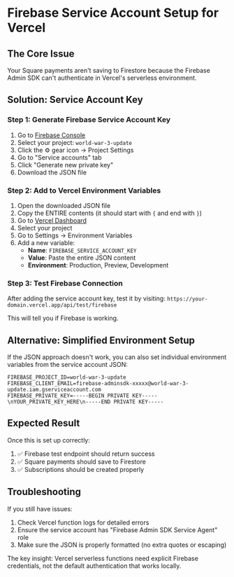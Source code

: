 # Firebase Service Account Setup for Vercel

## The Core Issue
Your Square payments aren't saving to Firestore because the Firebase Admin SDK can't authenticate in Vercel's serverless environment.

## Solution: Service Account Key

### Step 1: Generate Firebase Service Account Key

1. Go to [Firebase Console](https://console.firebase.google.com/)
2. Select your project: `world-war-3-update`
3. Click the ⚙️ gear icon → Project Settings
4. Go to "Service accounts" tab
5. Click "Generate new private key"
6. Download the JSON file

### Step 2: Add to Vercel Environment Variables

1. Open the downloaded JSON file
2. Copy the ENTIRE contents (it should start with `{` and end with `}`)
3. Go to [Vercel Dashboard](https://vercel.com/dashboard)
4. Select your project
5. Go to Settings → Environment Variables
6. Add a new variable:
   - **Name**: `FIREBASE_SERVICE_ACCOUNT_KEY`
   - **Value**: Paste the entire JSON content
   - **Environment**: Production, Preview, Development

### Step 3: Test Firebase Connection

After adding the service account key, test it by visiting:
`https://your-domain.vercel.app/api/test/firebase`

This will tell you if Firebase is working.

## Alternative: Simplified Environment Setup

If the JSON approach doesn't work, you can also set individual environment variables from the service account JSON:

```
FIREBASE_PROJECT_ID=world-war-3-update
FIREBASE_CLIENT_EMAIL=firebase-adminsdk-xxxxx@world-war-3-update.iam.gserviceaccount.com
FIREBASE_PRIVATE_KEY=-----BEGIN PRIVATE KEY-----\nYOUR_PRIVATE_KEY_HERE\n-----END PRIVATE KEY-----
```

## Expected Result

Once this is set up correctly:
1. ✅ Firebase test endpoint should return success
2. ✅ Square payments should save to Firestore
3. ✅ Subscriptions should be created properly

## Troubleshooting

If you still have issues:
1. Check Vercel function logs for detailed errors
2. Ensure the service account has "Firebase Admin SDK Service Agent" role
3. Make sure the JSON is properly formatted (no extra quotes or escaping)

The key insight: Vercel serverless functions need explicit Firebase credentials, not the default authentication that works locally.
